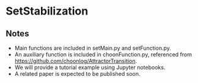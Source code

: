 # SetStabilization


## Notes

+ Main functions are included in setMain.py and setFunction.py.
+ An auxiliary function is included in choonFunction.py, referenced from https://github.com/choonlog/AttractorTransition.
+ We will provide a tutorial example using Jupyter notebooks.
+ A related paper is expected to be published soon.
